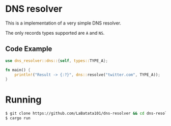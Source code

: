 # DNS resolver
This is a implementation of a very simple DNS resolver.

The only records types supported are `A` and `NS`.

## Code Example
```rust
use dns_resolver::dns::{self, types::TYPE_A};

fn main() {
    println!("Result -> {:?}", dns::resolve("twitter.com", TYPE_A));
}

```

# Running
```bash
$ git clone https://github.com/LaBatata101/dns-resolver && cd dns-resolver
$ cargo run
```
